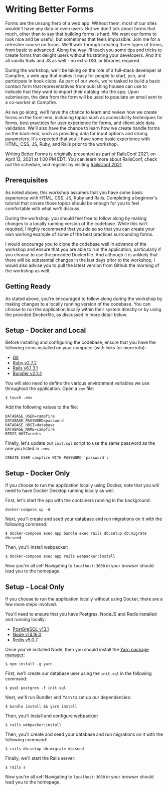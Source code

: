 # Writing Better Forms

Forms are the unsung hero of a web app. Without them, most of our sites wouldn't have any data or even users. But we don't talk about forms that much, other than to say that building forms is hard. We want our forms to look nice and be useful, but sometimes that feels impossible. Join me for a refresher course on forms. We'll walk through creating three types of forms, from basic to advanced. Along the way I'll teach you some tips and tricks to create forms that delight users without frustrating your developers. And it's all vanilla Rails and JS as well - no extra DSL or libraries required.

During the workshop, we'll be taking on the role of a full-stack developer at Campfire, a web app that makes it easy for people to start, join, and participate in book clubs.  As part of our work, we're tasked to build a basic contact form that representatives from publishing houses can use to indicate that they want to import their catalog into the app.  Upon submission, the data from the form will be used to populate an email sent to a co-worker at Campfire.

As we go along, we'll have the chance to learn and review how we create forms on the front-end, including topics such as accessibility techniques for forms, best practices for user experience for forms, and client-side data validation.  We'll also have the chance to learn how we create handle forms on the back-end, such as providing data for input options and strong parameters.  It's expected that you'll have some basic experience with HTML, CSS, JS, Ruby, and Rails prior to the workshop.

Writing Better Forms is originally presented as part of RailsConf 2021, on April 12, 2021 at 1:00 PM EDT.  You can learn more about RailsConf, check out the schedule, and register by visiting [RailsConf 2021](railsconfig.org/).

## Prerequisites

As noted above, this workshop assumes that you have some basic experience with HTML, CSS, JS, Ruby and Rails.  Completing a beginner's tutorial that covers those topics should be enough for you to feel comfortable with what we'll discuss.

During the workshop, you should feel free to follow along by making changes to a locally running version of the codebase. While this isn't required, I highly recommend that you do so so that you can create your own working example of some of the best practices surrounding forms.

I would encourage you to clone the codebase well in advance of the workshop and ensure that you are able to run the application, particularly if you choose to use the provided Dockerfile.  And although it is unlikely that there will be substantial changes in the last days prior to the workshop, I would also advise you to pull the latest version from Github the morning of the workshop as well.


## Getting Ready

As stated above, you're encouraged to follow along during the workshop by making changes to a locally running version of the codebase.  You can choose to run the application locally within their system directly or by using the provided Dockerfile, as discussed in more detail below.

## Setup - Docker and Local
Before installing and configuring the codebase, ensure that you have the following items installed on your computer (with links for more info):
- [Git](https://git-scm.com/downloads)
- [Ruby v2.7.2](https://www.ruby-lang.org/en/downloads/)
- [Rails v6.1.3.1](http://rubyonrails.org/)
- [Bundler v2.1.4](https://bundler.io/)

You will also need to define the various environment variables we use throughout the application.  Open a `env` file:
```
$ touch .env
```

Add the following values to the file:
```
DATABASE_USER=campfire
DATABASE_PASSWORD=password
DATABASE_HOST=database
DATABASE_NAME=campfire
REDIS_HOST=redis
```

Finally, let's update our `init.sql` script to use the same password as the one you listed in `.env`:
```
CREATE USER campfire WITH PASSWORD 'password';
```

## Setup - Docker Only
If you choose to run the application locally using Docker, note that you will need to have Docker Desktop running locally as well.

First, let's start the app with the containers running in the background:
```
docker-compose up -d
```

Next, you'll create and seed your database and run migrations on it with the following command:
```
$ docker-compose exec app bundle exec rails db:setup db:migrate db:seed
```

Then, you'll install webpacker:
```
$ docker-compose exec app rails webpacker:install
```

Now you're all set!  Navigating to `localhost:3000` in your browser should lead you to the homepage.

## Setup - Local Only
If you choose to run the application locally without using Docker, there are a few more steps involved.

You'll need to ensure that you have Postgres, NodeJS and Redis installed and running locally:

- [PostGreSQL v13.1](https://www.postgresql.org/)
- [Node v14.16.0](https://nodejs.org/en/)
- [Redis v5.0.7](https://redis.io/)

Once you've installed Node, then you should install the [Yarn package manager](https://yarnpkg.com/):
```
$ npm install -g yarn
```

First, we'll create our database user using the `init.sql` in the following command:
```
$ psql postgres -f init.sql
```

Next, we'll run Bundler and Yarn to set up our dependencies:
```
$ bundle install && yarn install
```

Then, you'll install and configure webpacker:
```
$ rails webpacker:install
```

Then, you'll create and seed your database and run migrations on it with the following command:
```
$ rails db:setup db:migrate db:seed
```

Finally, we'll start the Rails server:
```
$ rails s
```

Now you're all set!  Navigating to `localhost:3000` in your browser should lead you to the homepage.
